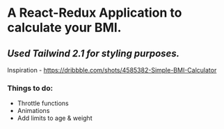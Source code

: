 # A React-Redux Application to calculate your BMI.
## _Used Tailwind 2.1 for styling purposes._

Inspiration - https://dribbble.com/shots/4585382-Simple-BMI-Calculator

### Things to do:
- Throttle functions
- Animations
- Add limits to age & weight

